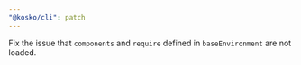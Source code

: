 ```yaml
---
"@kosko/cli": patch
---
```


Fix the issue that `components` and `require` defined in `baseEnvironment` are not loaded.
